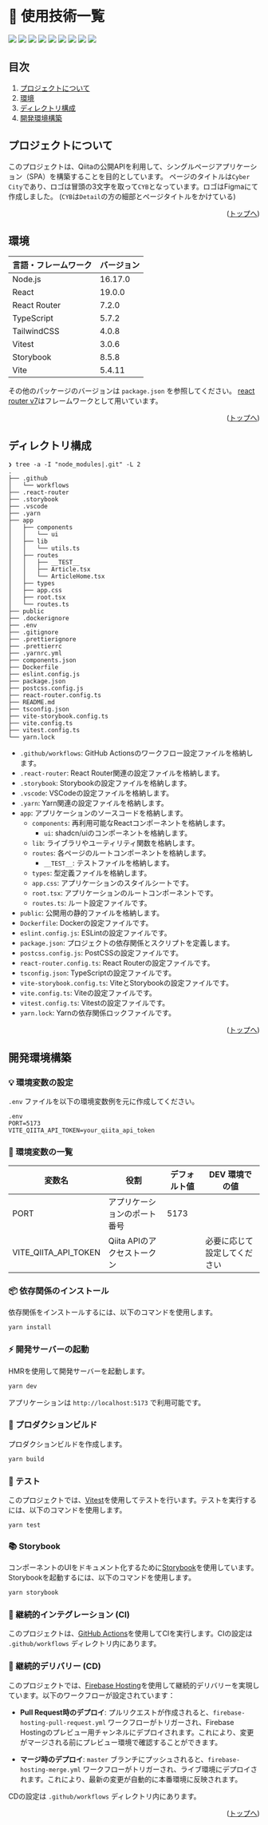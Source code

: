 <div id="top"></div>

# 🚀 使用技術一覧

<!-- シールド一覧 -->
<p style="display: inline">
  <img src="https://img.shields.io/badge/-TypeScript-3178C6.svg?logo=typescript&style=for-the-badge">
  <img src="https://img.shields.io/badge/-React-20232A?style=for-the-badge&logo=react&logoColor=61DAFB">
  <img src="https://img.shields.io/badge/-Vite-646CFF.svg?logo=vite&style=for-the-badge">
  <img src="https://img.shields.io/badge/-React%20Router-CA4245.svg?logo=react-router&style=for-the-badge">
  <img src="https://img.shields.io/badge/-TailwindCSS-38B2AC.svg?logo=tailwindcss&style=for-the-badge">
  <img src="https://img.shields.io/badge/-Vitest-6E4C13.svg?logo=vitest&style=for-the-badge">
  <img src="https://img.shields.io/badge/-Storybook-FF4785.svg?logo=storybook&style=for-the-badge">
  <img src="https://img.shields.io/badge/-shadcnui-FF5733.svg?logo=shadcnui&style=for-the-badge">
  <img src="https://img.shields.io/badge/-GitHub%20Actions-2088FF.svg?logo=github-actions&style=for-the-badge">
</p>

## 目次

1. [プロジェクトについて](#プロジェクトについて)
2. [環境](#環境)
3. [ディレクトリ構成](#ディレクトリ構成)
4. [開発環境構築](#開発環境構築)

## プロジェクトについて

このプロジェクトは、Qiitaの公開APIを利用して、シングルページアプリケーション（SPA）を構築することを目的としています。
ページのタイトルは`Cyber City`であり、ロゴは冒頭の3文字を取って`CYB`となっています。ロゴはFigmaにて作成しました。
(`CYB`は`Detail`の方の細部とページタイトルをかけている)

<p align="right">(<a href="#top">トップへ</a>)</p>

## 環境

<!-- 言語、フレームワーク、ミドルウェア、インフラの一覧とバージョンを記載 -->

| 言語・フレームワーク | バージョン |
| -------------------- | ---------- |
| Node.js              | 16.17.0    |
| React                | 19.0.0     |
| React Router         | 7.2.0      |
| TypeScript           | 5.7.2      |
| TailwindCSS          | 4.0.8      |
| Vitest               | 3.0.6      |
| Storybook            | 8.5.8      |
| Vite                 | 5.4.11     |

その他のパッケージのバージョンは `package.json` を参照してください。
[react router v7](https://reactrouter.com/)はフレームワークとして用いています。

<p align="right">(<a href="#top">トップへ</a>)</p>

## ディレクトリ構成

<!-- Treeコマンドを使ってディレクトリ構成を記載 -->

```
❯ tree -a -I "node_modules|.git" -L 2
.
├── .github
│   └── workflows
├── .react-router
├── .storybook
├── .vscode
├── .yarn
├── app
│   ├── components
│   │   └── ui
│   ├── lib
│   │   └── utils.ts
│   ├── routes
│   │   ├── __TEST__
│   │   ├── Article.tsx
│   │   └── ArticleHome.tsx
│   ├── types
│   ├── app.css
│   ├── root.tsx
│   └── routes.ts
├── public
├── .dockerignore
├── .env
├── .gitignore
├── .prettierignore
├── .prettierrc
├── .yarnrc.yml
├── components.json
├── Dockerfile
├── eslint.config.js
├── package.json
├── postcss.config.js
├── react-router.config.ts
├── README.md
├── tsconfig.json
├── vite-storybook.config.ts
├── vite.config.ts
├── vitest.config.ts
└── yarn.lock
```

- `.github/workflows`: GitHub Actionsのワークフロー設定ファイルを格納します。
- `.react-router`: React Router関連の設定ファイルを格納します。
- `.storybook`: Storybookの設定ファイルを格納します。
- `.vscode`: VSCodeの設定ファイルを格納します。
- `.yarn`: Yarn関連の設定ファイルを格納します。
- `app`: アプリケーションのソースコードを格納します。
  - `components`: 再利用可能なReactコンポーネントを格納します。
    - `ui`: shadcn/uiのコンポーネントを格納します。
  - `lib`: ライブラリやユーティリティ関数を格納します。
  - `routes`: 各ページのルートコンポーネントを格納します。
    - `__TEST__`: テストファイルを格納します。
  - `types`: 型定義ファイルを格納します。
  - `app.css`: アプリケーションのスタイルシートです。
  - `root.tsx`: アプリケーションのルートコンポーネントです。
  - `routes.ts`: ルート設定ファイルです。
- `public`: 公開用の静的ファイルを格納します。
- `Dockerfile`: Dockerの設定ファイルです。
- `eslint.config.js`: ESLintの設定ファイルです。
- `package.json`: プロジェクトの依存関係とスクリプトを定義します。
- `postcss.config.js`: PostCSSの設定ファイルです。
- `react-router.config.ts`: React Routerの設定ファイルです。
- `tsconfig.json`: TypeScriptの設定ファイルです。
- `vite-storybook.config.ts`: ViteとStorybookの設定ファイルです。
- `vite.config.ts`: Viteの設定ファイルです。
- `vitest.config.ts`: Vitestの設定ファイルです。
- `yarn.lock`: Yarnの依存関係ロックファイルです。

<p align="right">(<a href="#top">トップへ</a>)</p>

## 開発環境構築

<!-- パッケージのインストール方法など、開発環境構築に必要な情報を記載 -->

### 💡 環境変数の設定

`.env` ファイルを以下の環境変数例を元に作成してください。

```
.env
PORT=5173
VITE_QIITA_API_TOKEN=your_qiita_api_token
```

### 🔧 環境変数の一覧

| 変数名               | 役割                         | デフォルト値 | DEV 環境での値               |
| -------------------- | ---------------------------- | ------------ | ---------------------------- |
| PORT                 | アプリケーションのポート番号 | 5173         |                              |
| VITE_QIITA_API_TOKEN | Qiita APIのアクセストークン  |              | 必要に応じて設定してください |

### 📦 依存関係のインストール

依存関係をインストールするには、以下のコマンドを使用します。

```bash
yarn install
```

### ⚡️ 開発サーバーの起動

HMRを使用して開発サーバーを起動します。

```bash
yarn dev
```

アプリケーションは `http://localhost:5173` で利用可能です。

### 🚩 プロダクションビルド

プロダクションビルドを作成します。

```bash
yarn build
```

### 🧪 テスト

このプロジェクトでは、[Vitest](https://vitest.dev/)を使用してテストを行います。テストを実行するには、以下のコマンドを使用します。

```bash
yarn test
```

### 📚 Storybook

コンポーネントのUIをドキュメント化するために[Storybook](https://storybook.js.org/)を使用しています。Storybookを起動するには、以下のコマンドを使用します。

```bash
yarn storybook
```

### 🔄 継続的インテグレーション (CI)

このプロジェクトは、[GitHub Actions](https://github.com/features/actions)を使用してCIを実行します。CIの設定は `.github/workflows` ディレクトリ内にあります。

### 🚀 継続的デリバリー (CD)

このプロジェクトでは、[Firebase Hosting](https://firebase.google.com/docs/hosting)を使用して継続的デリバリーを実現しています。以下のワークフローが設定されています：

- **Pull Request時のデプロイ**: プルリクエストが作成されると、`firebase-hosting-pull-request.yml` ワークフローがトリガーされ、Firebase Hostingのプレビュー用チャンネルにデプロイされます。これにより、変更がマージされる前にプレビュー環境で確認することができます。

- **マージ時のデプロイ**: `master` ブランチにプッシュされると、`firebase-hosting-merge.yml` ワークフローがトリガーされ、ライブ環境にデプロイされます。これにより、最新の変更が自動的に本番環境に反映されます。

CDの設定は `.github/workflows` ディレクトリ内にあります。

<p align="right">(<a href="#top">トップへ</a>)</p>
